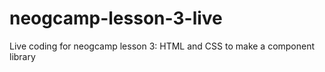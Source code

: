# neogcamp-lesson-3-live

Live coding for neogcamp lesson 3: HTML and CSS to make a component library
